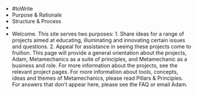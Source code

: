 - #toWrite
- Purpose & Rationale
- Structure & Process
-
- Welcome. This site serves two purposes: 1. Share ideas for a range of projects aimed at educating, illuminating and innovating certain issues and questions. 2. Appeal for assistance in seeing these projects come to fruition.  This page will provide a general orientation about the projects, Adam, Metamechanics as a suite of principles, and Metamechanic as a business and role. For more information about the projects, see the relevant project pages. For more information about tools, concepts, ideas and themes of Metamechanics, please read Pillars & Principles. For answers that don’t appear here, please see the FAQ or email Adam.